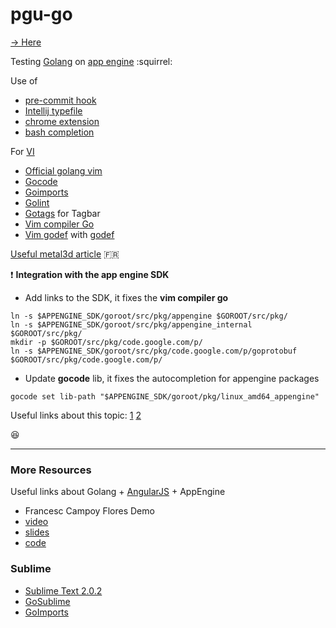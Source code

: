pgu-go
===
[→ Here](http://pgu-go.appspot.com/)

Testing [Golang](http://golang.org/) on [app engine](https://developers.google.com/appengine/docs/go/gettingstarted/introduction) :squirrel:

Use of

- [pre-commit hook](http://golang.org/misc/git/pre-commit)
- [Intellij typefile](http://golang.org/misc/IntelliJIDEA/Go.xml)
- [chrome extension](http://golang.org/misc/chrome/gophertool)
- [bash completion](http://golang.org/misc/bash/go)

For [VI](https://code.google.com/p/go-wiki/wiki/IDEsAndTextEditorPlugins)
- [Official golang vim](http://golang.org/misc/vim/)
- [Gocode](https://github.com/nsf/gocode)
- [Goimports](http://godoc.org/code.google.com/p/go.tools/cmd/goimports)
- [Golint](https://github.com/golang/lint)
- [Gotags](https://github.com/jstemmer/gotags) for Tagbar
- [Vim compiler Go](https://github.com/rjohnsondev/vim-compiler-go)
- [Vim godef](https://github.com/dgryski/vim-godef) with [godef](https://code.google.com/p/rog-go/source/browse/exp/cmd/godef/)

[Useful metal3d article](http://www.metal3d.org/ticket/2013/07/07/vim-for-golang) :fr:

:heavy_exclamation_mark: **Integration with the app engine SDK**
- Add links to the SDK, it fixes the **vim compiler go**

```
ln -s $APPENGINE_SDK/goroot/src/pkg/appengine $GOROOT/src/pkg/
ln -s $APPENGINE_SDK/goroot/src/pkg/appengine_internal $GOROOT/src/pkg/
mkdir -p $GOROOT/src/pkg/code.google.com/p/
ln -s $APPENGINE_SDK/goroot/src/pkg/code.google.com/p/goprotobuf $GOROOT/src/pkg/code.google.com/p/
```

- Update **gocode** lib, it fixes the autocompletion for appengine packages

```
gocode set lib-path "$APPENGINE_SDK/goroot/pkg/linux_amd64_appengine"
```

Useful links about this topic: [1](http://stackoverflow.com/questions/21012037/go-cannot-find-package-appengine) [2](https://stackoverflow.com/questions/11286534/test-cases-for-go-and-appengine)

:satisfied:

----

### More Resources

Useful links about Golang + [AngularJS](http://angularjs.org/) + AppEngine

- Francesc Campoy Flores Demo
 - [video](http://pivotallabs.com/francesc-flores-go-language/)
 - [slides](http://go-talks.appspot.com/github.com/campoy/todo/talk/talk.slide#1)
 - [code](https://github.com/campoy/todo)

### Sublime
- [Sublime Text 2.0.2](http://www.sublimetext.com/)
- [GoSublime](https://github.com/DisposaBoy/GoSublime)
- [GoImports](https://michaelwhatcott.com/gosublime-goimports/)

